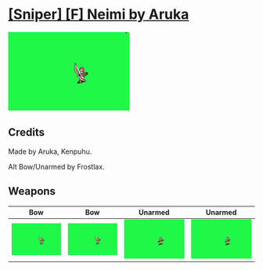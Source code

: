 # [\[Sniper\] \[F\] Neimi by Aruka](./)

<img src="./5.%20Bow/Bow_000.png" alt="[Sniper] [F] Neimi by Aruka standing" />

## Credits

Made by Aruka, Kenpuhu.

Alt Bow/Unarmed by Frostlax.

## Weapons


|Bow |Bow |Unarmed |Unarmed |
|  :---: | :---: | :---: | :---: |
| <img alt="Bow animation" src="./5.%20Bow/Bow.gif" /> | <img alt="Bow animation" src="./5.%20Bow%20(Alt%20Crit)/Bow.gif" /> | <img alt="Unarmed animation" src="./8.%20Unarmed/Unarmed.gif" /> | <img alt="Unarmed animation" src="./8.%20Unarmed%20(Alt)/Unarmed.gif" /> |
